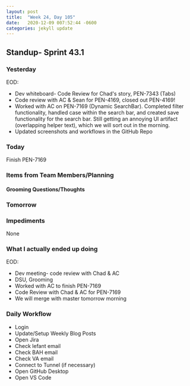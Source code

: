 ```yaml
---
layout: post
title:  "Week 24, Day 105"
date:   2020-12-09 007:52:44 -0600
categories: jekyll update
---
```


## Standup- Sprint 43.1
  
### Yesterday
EOD: 
* Dev whiteboard- Code Review for Chad's story, PEN-7343 (Tabs)
* Code review with AC & Sean for PEN-4169, closed out PEN-4169!
* Worked with AC on PEN-7169 (Dynamic SearchBar). Completed filter functionality, handled case within the search bar, and created save functionality for the search bar. Still getting an annoying UI artifact (overlapping helper text), which we will sort out in the morning.
* Updated screenshots and workflows in the GitHub Repo

### Today
Finish PEN-7169

### Items from Team Members/Planning

#### Grooming Questions/Thoughts

### Tomorrow

### Impediments
None
### What I actually ended up doing
EOD:
* Dev meeting- code review with Chad & AC
* DSU, Grooming
* Worked with AC to finish PEN-7169
* Code Review with Chad & AC for PEN-7169
* We will merge with master tomorrow morning

### Daily Workflow
* Login
* Update/Setup Weekly Blog Posts
* Open Jira
* Check lefant email
* Check BAH email
* Check VA email
* Connect to Tunnel (if necessary)
* Open GitHub Desktop
* Open VS Code

